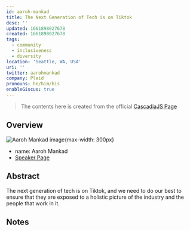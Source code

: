 ```yaml
---
id: aaroh-mankad
title: The Next Generation of Tech is on Tiktok
desc: ''
updated: 1661898027678
created: 1661898027678
tags:
  - community
  - inclusiveness
  - diversity
location: 'Seattle, WA, USA'
uri: ''
twitter: aarohmankad
company: Plaid
pronouns: he/him/his
enableGiscus: true
---
```

> The contents here is created from the official [CascadiaJS Page](https://2022.cascadiajs.com/speakers/aaroh-mankad)

## Overview

![Aaroh Mankad image](https://create-4jr.begin.app/_static/2022/aaroh-mankad.jpg){max-width: 300px}
- name: Aaroh Mankad
- [Speaker Page](https://2022.cascadiajs.com/speakers/aaroh-mankad)

## Abstract

The next generation of tech is on Tiktok, and we need to do our best to ensure that they are exposed to a holistic picture of the industry and the people that work in it.

## Notes